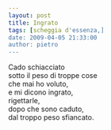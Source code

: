 ```yaml
---
layout: post
title: Ingrato
tags: [scheggia d'essenza,]
date: 2009-04-05 21:33:00
author: pietro
---
```

Cado schiacciato<br/>sotto il peso di troppe cose<br/>che mai ho voluto,<br/>e mi dicono ingrato,<br/>rigettarle,<br/>dopo che sono caduto,<br/>dal troppo peso sfiancato.
